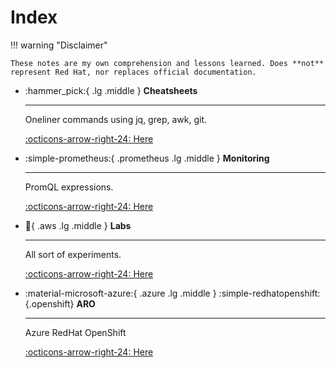 # Index

!!! warning "Disclaimer"

    These notes are my own comprehension and lessons learned. Does **not** represent Red Hat, nor replaces official documentation.

<div class="grid cards" markdown>

-   :hammer_pick:{ .lg .middle } __Cheatsheets__

    ---

    Oneliner commands using jq, grep, awk, git.

    [:octicons-arrow-right-24: Here](category/cheatsheet/)

-   :simple-prometheus:{ .prometheus .lg .middle } __Monitoring__

    ---

    PromQL expressions.

    [:octicons-arrow-right-24: Here](category/monitoring/)

-   :test_tube:{ .aws .lg .middle } __Labs__

    ---

    All sort of experiments.

    [:octicons-arrow-right-24: Here](category/labs/)

-   :material-microsoft-azure:{ .azure .lg .middle } :simple-redhatopenshift:{.openshift} __ARO__

    ---

    Azure RedHat OpenShift

    [:octicons-arrow-right-24: Here](category/aro/)

</div>